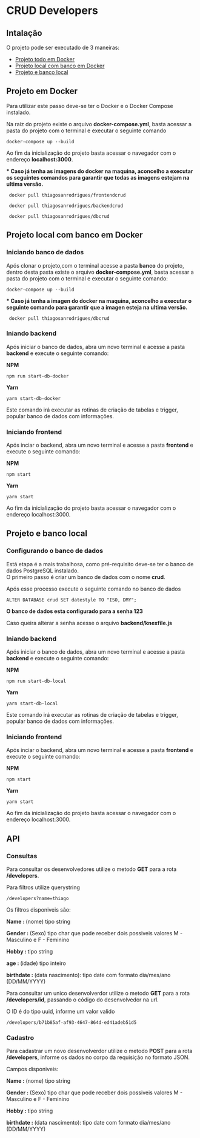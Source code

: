<h1>CRUD Developers</h1>
<h2>Intalação</h2>
<p>O projeto pode ser executado de 3 maneiras:</p>
<ul>
  <li><a href='#projeto-docker'>Projeto todo em Docker</a></li> 
  <li><a href='#banco-local'>Projeto local com banco em Docker</a></li>
  <li><a href='#projeto-local'>Projeto e banco local</a></li>
</ul>

<h2 id='projeto-docker'>Projeto em Docker</h2>
<p>Para utilizar este passo deve-se ter o Docker e o Docker Compose instalado.</p> 
<p>Na raiz do projeto existe o arquivo <b>docker-compose.yml</b>, basta acessar a pasta do projeto com o terminal e executar o seguinte comando</p>
<pre><code>docker-compose up --build</code></pre>
<p>Ao fim da inicialização do projeto basta acessar o navegador com o endereço <b>localhost:3000</b>.</p>
<p><b>* Caso já tenha as imagens do docker na maquina, aconcelho a executar os seguintes comandos para garantir que todas as imagens estejam na ultima versão.</b></p>
<pre><code> docker pull thiagosanrodrigues/frontendcrud</code></pre>
<pre><code> docker pull thiagosanrodrigues/backendcrud</code></pre>
<pre><code> docker pull thiagosanrodrigues/dbcrud</code></pre>

<h2 id='banco-local'>Projeto local com banco em Docker</h2>
<h3>Iniciando banco de dados</h3>
<p>Após clonar o projeto,com o terminal acesse a pasta <b>banco</b> do projeto, dentro desta pasta   existe o arquivo <b>docker-compose.yml</b>, basta acessar a pasta do projeto com o terminal e executar o seguinte comando:</p>
<p><pre><code>docker-compose up --build</code></pre></p>
<p><b>* Caso já tenha a imagen do docker na maquina, aconcelho a executar o seguinte comando para garantir que a imagen esteja na ultima versão.</b></p>
<pre><code> docker pull thiagosanrodrigues/dbcrud</code></pre>

<h3>Iniando backend</h3>
<p>Após iniciar o banco de dados, abra um novo terminal e acesse a pasta <b>backend</b> e execute o seguinte comando:</p>
<p><b>NPM</b></p>
<pre><code>npm run start-db-docker</code></pre>
<p><b>Yarn</b></p>
<pre><code>yarn start-db-docker</code></pre>
<p>Este comando irá executar as rotinas de criação de tabelas e trigger, popular banco de dados com informações.</p>

<h3>Iniciando frontend</h3>
<p>Após inciar o backend, abra um novo terminal e acesse a pasta <b>frontend</b> e execute o seguinte comando:</p>
<p><b>NPM</b></p>
<pre><code>npm start</code></pre>
<p><b>Yarn</b></p>
<pre><code>yarn start</code></pre>
<p>Ao fim da inicialização do projeto basta acessar o navegador com o endereço localhost:3000.</p>

<h2 id='projeto-local'>Projeto e banco local</h2>
<h3>Configurando o banco de dados</h3>
<p>Está etapa é a mais trabalhosa, como pré-requisito deve-se ter o banco de dados PostgreSQL instalado.<br>
  O primeiro passo é criar um banco de dados com o nome <b>crud</b>.  
</p>
<p>Após esse processo execute o seguinte comando no banco de dados</p>
<pre><code>ALTER DATABASE crud SET datestyle TO "ISO, DMY";</code></pre>
<p><b>O banco de dados esta configurado para a senha 123</b></p>
<p>Caso queira alterar a senha acesse o arquivo <b>backend/knexfile.js</b></p>

<h3>Iniando backend</h3>
<p>Após iniciar o banco de dados, abra um novo terminal e acesse a pasta <b>backend</b> e execute o seguinte comando:</p>
<p><b>NPM</b></p>
<pre><code>npm run start-db-local</code></pre>
<p><b>Yarn</b></p>
<pre><code>yarn start-db-local</code></pre>
<p>Este comando irá executar as rotinas de criação de tabelas e trigger, popular banco de dados com informações.</p>

<h3>Iniciando frontend</h3>
<p>Após inciar o backend, abra um novo terminal e acesse a pasta <b>frontend</b> e execute o seguinte comando:</p>
<p><b>NPM</b></p>
<pre><code>npm start</code></pre>
<p><b>Yarn</b></p>
<pre><code>yarn start</code></pre>
<p>Ao fim da inicialização do projeto basta acessar o navegador com o endereço localhost:3000.</p>

<h2>API</h2>
<h3>Consultas</h3>
<p>Para consultar os desenvolvedores utilize o metodo <b>GET</b> para a rota <b>/developers</b>.
<p>Para filtros utilize querystring</p>
<pre><code>/developers?name=thiago</code></pre>
<p>Os filtros disponiveis são:</p>
<p><b>Name : </b>(nome) tipo string</p>
<p><b>Gender : </b>(Sexo) tipo char que pode receber dois possiveis valores M - Masculino e F - Feminino</p>
<p><b>Hobby : </b> tipo string</p>
<p><b>age : </b>(idade) tipo inteiro</p>
<p><b>birthdate : </b>(data nascimento): tipo date com formato dia/mes/ano (DD/MM/YYYY)</p>
<p>Para consultar um unico desenvolverdor utilize o metodo <b>GET</b> para a rota <b>/developers/id</b>, passando o código do desenvolvedor na url.</p>
<p>O ID é do tipo uuid, informe um valor valido</p>
<pre><code>/developers/b71b85af-af93-4647-864d-ed41adeb51d5</code></pre>
<h3>Cadastro</h3>
<p>Para cadastrar um novo desenvolverdor utilize o metodo <b>POST</b> para a rota <b>/developers</b>, informe os dados no corpo da requisição no formato JSON.</p>
<p>Campos disponiveis:</p>
<p><b>Name : </b>(nome) tipo string</p>
<p><b>Gender : </b>(Sexo) tipo char que pode receber dois possiveis valores M - Masculino e F - Feminino</p>
<p><b>Hobby : </b> tipo string</p>
<p><b>birthdate : </b>(data nascimento): tipo date com formato dia/mes/ano (DD/MM/YYYY)</p>
